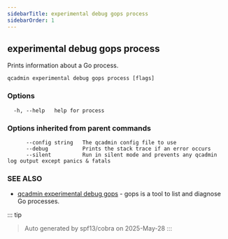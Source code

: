 ```yaml
---
sidebarTitle: experimental debug gops process
sidebarOrder: 1
---
```


## experimental debug gops process

Prints information about a Go process.

```
qcadmin experimental debug gops process [flags]
```

### Options

```
  -h, --help   help for process
```

### Options inherited from parent commands

```
      --config string   The qcadmin config file to use
      --debug           Prints the stack trace if an error occurs
      --silent          Run in silent mode and prevents any qcadmin log output except panics & fatals
```

### SEE ALSO

* [qcadmin experimental debug gops](experimental_debug_gops.md)	 - gops is a tool to list and diagnose Go processes.

::: tip
>Auto generated by spf13/cobra on 2025-May-28
:::